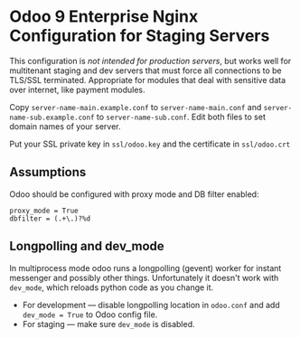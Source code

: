 # Odoo 9 Enterprise Nginx Configuration for Staging Servers

This configuration is *not intended for production servers*, but works well for multitenant 
staging and dev servers that must force all connections to be TLS/SSL terminated. Appropriate
for modules that deal with sensitive data over internet, like payment modules. 

Copy `server-name-main.example.conf` to `server-name-main.conf` and  `server-name-sub.example.conf` to `server-name-sub.conf`. 
Edit both files to set domain names of your server.

Put your SSL private key in `ssl/odoo.key` and the certificate in `ssl/odoo.crt`

## Assumptions

Odoo should be configured with proxy mode and DB filter enabled:
```
proxy_mode = True
dbfilter = (.+\.)?%d
```

## Longpolling and dev_mode
In multiprocess mode odoo runs a longpolling (gevent) worker for instant messenger and possibly other things. Unfortunately it doesn't work with `dev_mode`, which reloads python code as you change it. 

- For development — disable longpolling location in `odoo.conf` and add `dev_mode = True` to Odoo config file. 
- For staging — make sure `dev_mode` is disabled.
